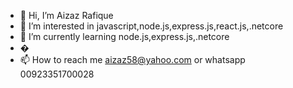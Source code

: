 - 👋 Hi, I’m Aizaz Rafique
- 👀 I’m interested in javascript,node.js,express.js,react.js,.netcore
- 🌱 I’m currently learning node.js,express.js,.netcore
- �
- 📫 How to reach me aizaz58@yahoo.com or whatsapp 00923351700028

<!---
aizaz58/aizaz58 is a ✨ special ✨ repository because its `README.md` (this file) appears on your GitHub profile.
You can click the Preview link to take a look at your changes.
--->

